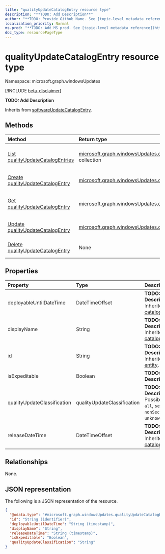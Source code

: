 ```yaml
---
title: "qualityUpdateCatalogEntry resource type"
description: "**TODO: Add Description**"
author: "**TODO: Provide Github Name. See [topic-level metadata reference](https://msgo.azurewebsites.net/add/document/guidelines/metadata.html#topic-level-metadata)**"
localization_priority: Normal
ms.prod: "**TODO: Add MS prod. See [topic-level metadata reference](https://msgo.azurewebsites.net/add/document/guidelines/metadata.html#topic-level-metadata)**"
doc_type: resourcePageType
---
```


# qualityUpdateCatalogEntry resource type

Namespace: microsoft.graph.windowsUpdates

[!INCLUDE [beta-disclaimer](../../includes/beta-disclaimer.md)]

**TODO: Add Description**


Inherits from [softwareUpdateCatalogEntry](../resources/windowsupdates-softwareupdatecatalogentry.md).

## Methods
|Method|Return type|Description|
|:---|:---|:---|
|[List qualityUpdateCatalogEntries](../api/windowsupdates-qualityupdatecatalogentry-list.md)|[microsoft.graph.windowsUpdates.qualityUpdateCatalogEntry](../resources/windowsupdates-qualityupdatecatalogentry.md) collection|Get a list of the [qualityUpdateCatalogEntry](../resources/windowsupdates-qualityupdatecatalogentry.md) objects and their properties.|
|[Create qualityUpdateCatalogEntry](../api/windowsupdates-qualityupdatecatalogentry-create.md)|[microsoft.graph.windowsUpdates.qualityUpdateCatalogEntry](../resources/windowsupdates-qualityupdatecatalogentry.md)|Create a new [qualityUpdateCatalogEntry](../resources/windowsupdates-qualityupdatecatalogentry.md) object.|
|[Get qualityUpdateCatalogEntry](../api/windowsupdates-qualityupdatecatalogentry-get.md)|[microsoft.graph.windowsUpdates.qualityUpdateCatalogEntry](../resources/windowsupdates-qualityupdatecatalogentry.md)|Read the properties and relationships of a [qualityUpdateCatalogEntry](../resources/windowsupdates-qualityupdatecatalogentry.md) object.|
|[Update qualityUpdateCatalogEntry](../api/windowsupdates-qualityupdatecatalogentry-update.md)|[microsoft.graph.windowsUpdates.qualityUpdateCatalogEntry](../resources/windowsupdates-qualityupdatecatalogentry.md)|Update the properties of a [qualityUpdateCatalogEntry](../resources/windowsupdates-qualityupdatecatalogentry.md) object.|
|[Delete qualityUpdateCatalogEntry](../api/windowsupdates-qualityupdatecatalogentry-delete.md)|None|Deletes a [qualityUpdateCatalogEntry](../resources/windowsupdates-qualityupdatecatalogentry.md) object.|

## Properties
|Property|Type|Description|
|:---|:---|:---|
|deployableUntilDateTime|DateTimeOffset|**TODO: Add Description** Inherited from [catalogEntry](../resources/windowsupdates-catalogentry.md).|
|displayName|String|**TODO: Add Description** Inherited from [catalogEntry](../resources/windowsupdates-catalogentry.md).|
|id|String|**TODO: Add Description** Inherited from [entity](../resources/windowsupdates-entity.md).|
|isExpeditable|Boolean|**TODO: Add Description**|
|qualityUpdateClassification|qualityUpdateClassification|**TODO: Add Description**. Possible values are: `all`, `security`, `nonSecurity`, `unknownFutureValue`.|
|releaseDateTime|DateTimeOffset|**TODO: Add Description** Inherited from [catalogEntry](../resources/windowsupdates-catalogentry.md).|

## Relationships
None.

## JSON representation
The following is a JSON representation of the resource.
<!-- {
  "blockType": "resource",
  "keyProperty": "id",
  "@odata.type": "microsoft.graph.windowsUpdates.qualityUpdateCatalogEntry",
  "baseType": "microsoft.graph.windowsUpdates.softwareUpdateCatalogEntry",
  "openType": false
}
-->
``` json
{
  "@odata.type": "#microsoft.graph.windowsUpdates.qualityUpdateCatalogEntry",
  "id": "String (identifier)",
  "deployableUntilDateTime": "String (timestamp)",
  "displayName": "String",
  "releaseDateTime": "String (timestamp)",
  "isExpeditable": "Boolean",
  "qualityUpdateClassification": "String"
}
```

